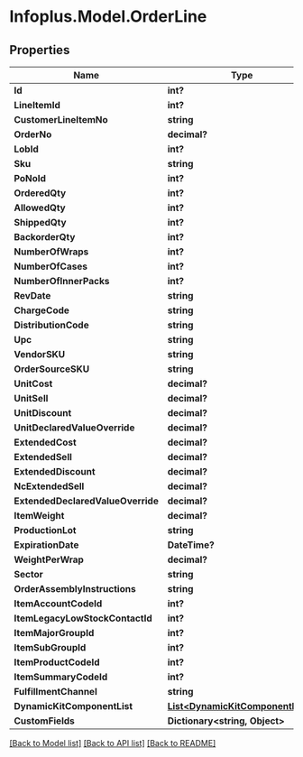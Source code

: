 # Infoplus.Model.OrderLine
## Properties

Name | Type | Description | Notes
------------ | ------------- | ------------- | -------------
**Id** | **int?** |  | [optional] 
**LineItemId** | **int?** |  | [optional] 
**CustomerLineItemNo** | **string** |  | [optional] 
**OrderNo** | **decimal?** |  | [optional] 
**LobId** | **int?** |  | 
**Sku** | **string** |  | 
**PoNoId** | **int?** |  | [optional] 
**OrderedQty** | **int?** |  | 
**AllowedQty** | **int?** |  | [optional] 
**ShippedQty** | **int?** |  | [optional] 
**BackorderQty** | **int?** |  | [optional] 
**NumberOfWraps** | **int?** |  | [optional] 
**NumberOfCases** | **int?** |  | [optional] 
**NumberOfInnerPacks** | **int?** |  | [optional] 
**RevDate** | **string** |  | [optional] 
**ChargeCode** | **string** |  | [optional] 
**DistributionCode** | **string** |  | [optional] 
**Upc** | **string** |  | [optional] 
**VendorSKU** | **string** |  | [optional] 
**OrderSourceSKU** | **string** |  | [optional] 
**UnitCost** | **decimal?** |  | [optional] 
**UnitSell** | **decimal?** |  | [optional] 
**UnitDiscount** | **decimal?** |  | [optional] 
**UnitDeclaredValueOverride** | **decimal?** |  | [optional] 
**ExtendedCost** | **decimal?** |  | [optional] 
**ExtendedSell** | **decimal?** |  | [optional] 
**ExtendedDiscount** | **decimal?** |  | [optional] 
**NcExtendedSell** | **decimal?** |  | [optional] 
**ExtendedDeclaredValueOverride** | **decimal?** |  | [optional] 
**ItemWeight** | **decimal?** |  | [optional] 
**ProductionLot** | **string** |  | [optional] 
**ExpirationDate** | **DateTime?** |  | [optional] 
**WeightPerWrap** | **decimal?** |  | [optional] 
**Sector** | **string** |  | [optional] 
**OrderAssemblyInstructions** | **string** |  | [optional] 
**ItemAccountCodeId** | **int?** |  | [optional] 
**ItemLegacyLowStockContactId** | **int?** |  | [optional] 
**ItemMajorGroupId** | **int?** |  | [optional] 
**ItemSubGroupId** | **int?** |  | [optional] 
**ItemProductCodeId** | **int?** |  | [optional] 
**ItemSummaryCodeId** | **int?** |  | [optional] 
**FulfillmentChannel** | **string** |  | [optional] 
**DynamicKitComponentList** | [**List&lt;DynamicKitComponentLine&gt;**](DynamicKitComponentLine.md) |  | [optional] 
**CustomFields** | **Dictionary&lt;string, Object&gt;** |  | [optional] 

[[Back to Model list]](../README.md#documentation-for-models) [[Back to API list]](../README.md#documentation-for-api-endpoints) [[Back to README]](../README.md)

